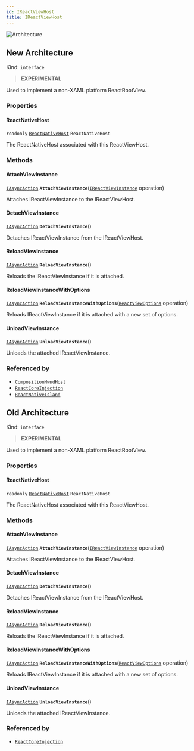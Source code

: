 ```yaml
---
id: IReactViewHost
title: IReactViewHost
---
```


![Architecture](https://img.shields.io/badge/architecture-new_&_old-green)

## New Architecture

Kind: `interface`

> **EXPERIMENTAL**

Used to implement a non-XAML platform ReactRootView.

### Properties
#### ReactNativeHost
`readonly`  [`ReactNativeHost`](ReactNativeHost) `ReactNativeHost`

The ReactNativeHost associated with this ReactViewHost.

### Methods
#### AttachViewInstance
[`IAsyncAction`](https://docs.microsoft.com/uwp/api/Windows.Foundation.IAsyncAction) **`AttachViewInstance`**([`IReactViewInstance`](IReactViewInstance) operation)

Attaches IReactViewInstance to the IReactViewHost.

#### DetachViewInstance
[`IAsyncAction`](https://docs.microsoft.com/uwp/api/Windows.Foundation.IAsyncAction) **`DetachViewInstance`**()

Detaches IReactViewInstance from the IReactViewHost.

#### ReloadViewInstance
[`IAsyncAction`](https://docs.microsoft.com/uwp/api/Windows.Foundation.IAsyncAction) **`ReloadViewInstance`**()

Reloads the IReactViewInstance if it is attached.

#### ReloadViewInstanceWithOptions
[`IAsyncAction`](https://docs.microsoft.com/uwp/api/Windows.Foundation.IAsyncAction) **`ReloadViewInstanceWithOptions`**([`ReactViewOptions`](ReactViewOptions) operation)

Reloads IReactViewInstance if it is attached with a new set of options.

#### UnloadViewInstance
[`IAsyncAction`](https://docs.microsoft.com/uwp/api/Windows.Foundation.IAsyncAction) **`UnloadViewInstance`**()

Unloads the attached IReactViewInstance.

### Referenced by
- [`CompositionHwndHost`](CompositionHwndHost)
- [`ReactCoreInjection`](ReactCoreInjection)
- [`ReactNativeIsland`](ReactNativeIsland)

## Old Architecture

Kind: `interface`

> **EXPERIMENTAL**

Used to implement a non-XAML platform ReactRootView.

### Properties
#### ReactNativeHost
`readonly`  [`ReactNativeHost`](ReactNativeHost) `ReactNativeHost`

The ReactNativeHost associated with this ReactViewHost.

### Methods
#### AttachViewInstance
[`IAsyncAction`](https://docs.microsoft.com/uwp/api/Windows.Foundation.IAsyncAction) **`AttachViewInstance`**([`IReactViewInstance`](IReactViewInstance) operation)

Attaches IReactViewInstance to the IReactViewHost.

#### DetachViewInstance
[`IAsyncAction`](https://docs.microsoft.com/uwp/api/Windows.Foundation.IAsyncAction) **`DetachViewInstance`**()

Detaches IReactViewInstance from the IReactViewHost.

#### ReloadViewInstance
[`IAsyncAction`](https://docs.microsoft.com/uwp/api/Windows.Foundation.IAsyncAction) **`ReloadViewInstance`**()

Reloads the IReactViewInstance if it is attached.

#### ReloadViewInstanceWithOptions
[`IAsyncAction`](https://docs.microsoft.com/uwp/api/Windows.Foundation.IAsyncAction) **`ReloadViewInstanceWithOptions`**([`ReactViewOptions`](ReactViewOptions) operation)

Reloads IReactViewInstance if it is attached with a new set of options.

#### UnloadViewInstance
[`IAsyncAction`](https://docs.microsoft.com/uwp/api/Windows.Foundation.IAsyncAction) **`UnloadViewInstance`**()

Unloads the attached IReactViewInstance.

### Referenced by
- [`ReactCoreInjection`](ReactCoreInjection)
